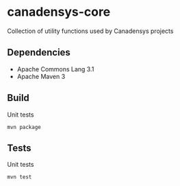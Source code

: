 canadensys-core
===============

Collection of utility functions used by Canadensys projects


Dependencies
------------
* Apache Commons Lang 3.1
* Apache Maven 3

Build
-----
Unit tests
```
mvn package
```

Tests
-----
Unit tests
```
mvn test
```